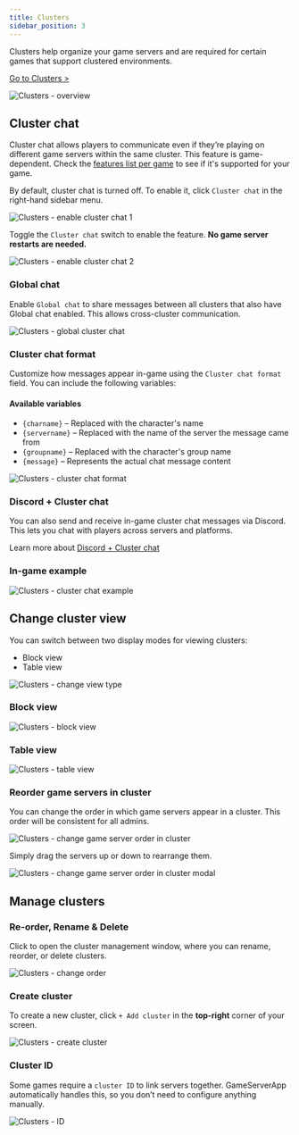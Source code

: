 ```yaml
---
title: Clusters
sidebar_position: 3
---
```


Clusters help organize your game servers and are required for certain games that support clustered environments.

[Go to Clusters >](https://dash.gameserverapp.com/cluster)

![Clusters - overview](/img/dashboard/gameserver/clusters/cluster_overview.jpg)

## Cluster chat

Cluster chat allows players to communicate even if they’re playing on different game servers within the same cluster. This feature is game-dependent. Check the [features list per game](https://dash.gameserverapp.com/features-per-game) to see if it's supported for your game.

By default, cluster chat is turned off. To enable it, click `Cluster chat` in the right-hand sidebar menu.

![Clusters - enable cluster chat 1](/img/dashboard/gameserver/clusters/enable_cluster_chat_1.jpg)

Toggle the `Cluster chat` switch to enable the feature. __No game server restarts are needed.__

![Clusters - enable cluster chat 2](/img/dashboard/gameserver/clusters/enable_cluster_chat_2.jpg)

### Global chat

Enable `Global chat` to share messages between all clusters that also have Global chat enabled. This allows cross-cluster communication.

![Clusters - global cluster chat](/img/dashboard/gameserver/clusters/global_cluster_chat.jpg)

### Cluster chat format

Customize how messages appear in-game using the `Cluster chat format` field. You can include the following variables:

#### Available variables

- `{charname}` – Replaced with the character's name
- `{servername}` – Replaced with the name of the server the message came from
- `{groupname}` – Replaced with the character's group name
- `{message}` – Represents the actual chat message content

![Clusters - cluster chat format](/img/dashboard/gameserver/clusters/cluster_chat_format.jpg)

### Discord + Cluster chat

You can also send and receive in-game cluster chat messages via Discord. This lets you chat with players across servers and platforms.

Learn more about [Discord + Cluster chat](/dashboard/discord-bot#discord--cluster-chat)

### In-game example

![Clusters - cluster chat example](/img/dashboard/gameserver/clusters/cluster_chat_example.jpeg)

## Change cluster view

You can switch between two display modes for viewing clusters:
- Block view
- Table view

![Clusters - change view type](/img/dashboard/gameserver/clusters/cluster_view_change_type.jpg)

### Block view

![Clusters - block view](/img/dashboard/gameserver/clusters/cluster_view_block.jpg)

### Table view

![Clusters - table view](/img/dashboard/gameserver/clusters/cluster_view_table.jpg)

### Reorder game servers in cluster

You can change the order in which game servers appear in a cluster. This order will be consistent for all admins.

![Clusters - change game server order in cluster](/img/dashboard/gameserver/clusters/cluster_change_server_order.jpg)

Simply drag the servers up or down to rearrange them.

![Clusters - change game server order in cluster modal](/img/dashboard/gameserver/clusters/cluster_change_server_order_modal.jpg)

## Manage clusters

### Re-order, Rename & Delete

Click <Icon icon="fa-solid fa-pen-square" size="lg" /> to open the cluster management window, where you can rename, reorder, or delete clusters.

![Clusters - change order](/img/dashboard/gameserver/clusters/change_cluster_order.jpg)

### Create cluster

To create a new cluster, click `+ Add cluster` in the __top-right__ corner of your screen.

![Clusters - create cluster](/img/dashboard/gameserver/clusters/create_cluster.jpg)

### Cluster ID

Some games require a `cluster ID` to link servers together. GameServerApp automatically handles this, so you don’t need to configure anything manually.

![Clusters - ID](/img/dashboard/gameserver/clusters/cluster_id.jpg)
